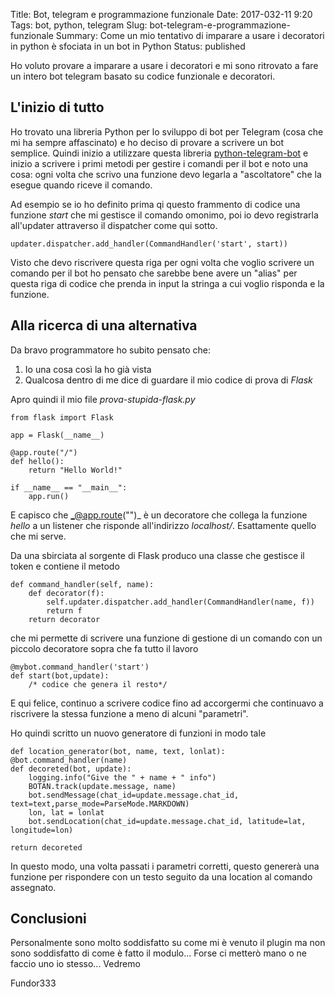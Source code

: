 Title: Bot, telegram e programmazione funzionaleDate: 2017-032-11 9:20Tags: bot, python, telegramSlug: bot-telegram-e-programmazione-funzionaleSummary: Come un mio tentativo di imparare a usare i decoratori in python è sfociata in un bot in PythonStatus: published
Ho voluto provare a imparare a usare i decoratori e mi sono ritrovato a fare un intero bot telegram basato su codice funzionale e decoratori.
## L'inizio di tutto
Ho trovato una libreria Python per lo sviluppo di bot per Telegram (cosa che mi ha sempre affascinato) e ho deciso di provare a scrivere un bot semplice. Quindi inizio a utilizzare questa libreria [python-telegram-bot](https://python-telegram-bot.org/) e inizio a scrivere i primi metodi per gestire i comandi per il bot e noto una cosa: ogni volta che scrivo una funzione devo legarla a "ascoltatore" che la esegue quando riceve il comando.
Ad esempio se io ho definito prima qi questo frammento di codice una funzione _start_ che mi gestisce il comando omonimo, poi io devo registrarla all'updater attraverso il dispatcher come qui sotto.

    updater.dispatcher.add_handler(CommandHandler('start', start))

Visto che devo riscrivere questa riga per ogni volta che voglio scrivere un comando per il bot ho pensato che sarebbe bene avere un "alias" per questa riga di codice che prenda in input la stringa a cui voglio risponda e la funzione.
<!--more-->
## Alla ricerca di una alternativaDa bravo programmatore ho subito pensato che:
 1. Io una cosa così la ho già vista 2. Qualcosa dentro di me dice di guardare il mio codice di prova di _Flask_Apro quindi il mio file _prova-stupida-flask.py_	from flask import Flask
	app = Flask(__name__)	@app.route("/")	def hello():    	return "Hello World!"
	if __name__ == "__main__":    	app.run()
E capisco che _@app.route("")_ è un decoratore che collega la funzione _hello_ a un listener che risponde all'indirizzo _localhost/_. Esattamente quello che mi serve.
Da una sbirciata al sorgente di Flask produco una classe che gestisce il token e contiene il metodo
    def command_handler(self, name):        def decorator(f):            self.updater.dispatcher.add_handler(CommandHandler(name, f))            return f        return decorator
che mi permette di scrivere una funzione di gestione di un comando con un piccolo decoratore sopra che fa tutto il lavoro
	@mybot.command_handler('start')    def start(bot,update):    	/* codice che genera il resto*/
E qui felice, continuo a scrivere codice fino ad accorgermi che continuavo a riscrivere la stessa funzione a meno di alcuni "parametri".

Ho quindi scritto un nuovo generatore di funzioni in modo tale

	def location_generator(bot, name, text, lonlat):
    @bot.command_handler(name)
    def decoreted(bot, update):
        logging.info("Give the " + name + " info")
        BOTAN.track(update.message, name)
        bot.sendMessage(chat_id=update.message.chat_id, text=text,parse_mode=ParseMode.MARKDOWN)
        lon, lat = lonlat
        bot.sendLocation(chat_id=update.message.chat_id, latitude=lat, longitude=lon)

    return decoreted

In questo modo, una volta passati i parametri corretti, questo genererà una funzione per rispondere con un testo seguito da una location al comando assegnato.

## Conclusioni

Personalmente sono molto soddisfatto su come mi è venuto il plugin ma non sono soddisfatto di come è fatto il modulo... Forse ci metterò mano o ne faccio uno io stesso... Vedremo

Fundor333
